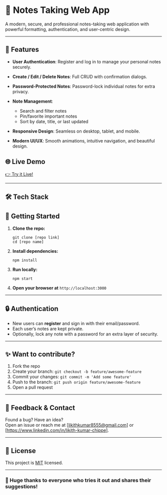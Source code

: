# 📝 Notes Taking Web App

A modern, secure, and professional notes-taking web application with powerful formatting, authentication, and user-centric design.

---

## 🚀 Features

- **User Authentication**: Register and log in to manage your personal notes securely.

- **Create / Edit / Delete Notes**: Full CRUD with confirmation dialogs.

- **Password-Protected Notes**: Password-lock individual notes for extra privacy.
- **Note Management**:
  - Search and filter notes
  - Pin/favorite important notes
  - Sort by date, title, or last updated
- **Responsive Design**: Seamless on desktop, tablet, and mobile.
- **Modern UI/UX**: Smooth animations, intuitive navigation, and beautiful design.
## 🌐 Live Demo

[👉 Try it Live!](https://scrible-canvas.lovable.app/auth)

---


## 🛠️ Tech Stack


## 🚚 Getting Started

1. **Clone the repo:**
    ```
    git clone [repo link]
    cd [repo name]
    ```

2. **Install dependencies:**
    ```
    npm install
    ```

3. **Run locally:**
    ```
    npm start
    ```

4. **Open your browser at** `http://localhost:3000`

---

## 🔒 Authentication

- New users can **register** and sign in with their email/password.
- Each user’s notes are kept private.
- Optionally, lock any note with a password for an extra layer of security.

---

## ✨ Want to contribute?

1. Fork the repo
2. Create your branch: `git checkout -b feature/awesome-feature`
3. Commit your changes: `git commit -m 'Add some feature'`
4. Push to the branch: `git push origin feature/awesome-feature`
5. Open a pull request

---

## 📧 Feedback & Contact

Found a bug? Have an idea?  
Open an issue or reach me at [likithkumar8555@gmail.com] or [https://www.linkedin.com/in/likith-kumar-chippe].

---

## 📜 License

This project is [MIT](./LICENSE) licensed.

---

### 🙏 Huge thanks to everyone who tries it out and shares their suggestions!

